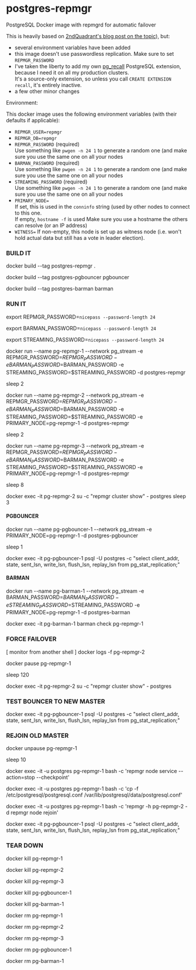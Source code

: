 # postgres-repmgr
PostgreSQL Docker image with repmgrd for automatic failover

This is heavily based on [2ndQuadrant's blog post on the topic](https://blog.2ndquadrant.com/pg-phriday-getting-rad-docker-part-3/)), but:

- several environment variables have been added
- this image doesn't use passwordless replication. Make sure to set `REPMGR_PASSWORD`
- I've taken the liberty to add my own [pg_recall](https://github.com/mreithub/pg_recall) PostgreSQL extension, because I need it on all my production clusters.  
  It's a source-only extension, so unless you call `CREATE EXTENSION recall`, it's entirely inactive.
- a few other minor changes

Environment:

This docker image uses the following environment variables (with their defaults if applicable):

- `REPMGR_USER=repmgr`
- `REPMGR_DB=repmgr`
- `REPMGR_PASSWORD` (required)  
  Use something like `pwgen -n 24 1` to generate a random one (and make sure you use the same one on all your nodes
- `BARMAN_PASSWORD` (required)  
  Use something like `pwgen -n 24 1` to generate a random one (and make sure you use the same one on all your nodes
- `STREAMING_PASSWORD` (required)  
  Use something like `pwgen -n 24 1` to generate a random one (and make sure you use the same one on all your nodes
- `PRIMARY_NODE=`  
  If set, this is used in the `conninfo` string (used by other nodes to connect to this one.  
  If empty, `hostname -f` is used
  Make sure you use a hostname the others can resolve (or an IP address)
- `WITNESS=`
  If non-empty, this node is set up as witness node (i.e. won't hold actual data but still has a vote in leader election).  
  

### BUILD IT
docker build --tag postgres-repmgr .

docker build --tag postgres-pgbouncer pgbouncer

docker build --tag postgres-barman barman

### RUN IT
export REPMGR_PASSWORD=`nicepass --password-length 24`

export BARMAN_PASSWORD=`nicepass --password-length 24`

export STREAMING_PASSWORD=`nicepass --password-length 24`

docker run --name pg-repmgr-1 --network pg_stream -e REPMGR_PASSWORD=$REPMGR_PASSWORD -e BARMAN_PASSWORD=$BARMAN_PASSWORD -e STREAMING_PASSWORD=$STREAMING_PASSWORD -d postgres-repmgr

sleep 2

docker run --name pg-repmgr-2 --network pg_stream -e REPMGR_PASSWORD=$REPMGR_PASSWORD -e BARMAN_PASSWORD=$BARMAN_PASSWORD -e STREAMING_PASSWORD=$STREAMING_PASSWORD -e PRIMARY_NODE=pg-repmgr-1 -d postgres-repmgr

sleep 2

docker run --name pg-repmgr-3 --network pg_stream -e REPMGR_PASSWORD=$REPMGR_PASSWORD -e BARMAN_PASSWORD=$BARMAN_PASSWORD -e STREAMING_PASSWORD=$STREAMING_PASSWORD -e PRIMARY_NODE=pg-repmgr-1 -d postgres-repmgr

sleep 8

docker exec -it pg-repmgr-2 su -c "repmgr cluster show" - postgres
sleep 3


#### PGBOUNCER
docker run --name pg-pgbouncer-1 --network pg_stream -e PRIMARY_NODE=pg-repmgr-1 -d postgres-pgbouncer

sleep 1

docker exec -it pg-pgbouncer-1 psql -U postgres -c "select client_addr, state, sent_lsn, write_lsn, flush_lsn, replay_lsn from pg_stat_replication;"

#### BARMAN
docker run --name pg-barman-1 --network pg_stream -e BARMAN_PASSWORD=$BARMAN_PASSWORD -e STREAMING_PASSWORD=$STREAMING_PASSWORD -e PRIMARY_NODE=pg-repmgr-1 -d postgres-barman

docker exec -it pg-barman-1 barman check pg-repmgr-1

### FORCE FAILOVER
[ monitor from another shell ] docker logs -f pg-repmgr-2

docker pause pg-repmgr-1

sleep 120

docker exec -it pg-repmgr-2 su -c "repmgr cluster show" - postgres

### TEST BOUNCER TO NEW MASTER
docker exec -it pg-pgbouncer-1 psql -U postgres -c "select client_addr, state, sent_lsn, write_lsn, flush_lsn, replay_lsn from pg_stat_replication;"

### REJOIN OLD MASTER
docker unpause pg-repmgr-1

sleep 10

docker exec -it -u postgres pg-repmgr-1 bash -c 'repmgr node service --action=stop --checkpoint'

docker exec -it -u postgres pg-repmgr-1 bash -c 'cp -f /etc/postgresql/postgresql.conf /var/lib/postgresql/data/postgresql.conf'

docker exec -it -u postgres pg-repmgr-1 bash -c 'repmgr -h pg-repmgr-2 -d repmgr node rejoin'

docker exec -it pg-pgbouncer-1 psql -U postgres -c "select client_addr, state, sent_lsn, write_lsn, flush_lsn, replay_lsn from pg_stat_replication;"


### TEAR DOWN
docker kill pg-repmgr-1

docker kill pg-repmgr-2

docker kill pg-repmgr-3

docker kill pg-pgbouncer-1

docker kill pg-barman-1

docker rm pg-repmgr-1

docker rm pg-repmgr-2

docker rm pg-repmgr-3

docker rm pg-pgbouncer-1

docker rm pg-barman-1
